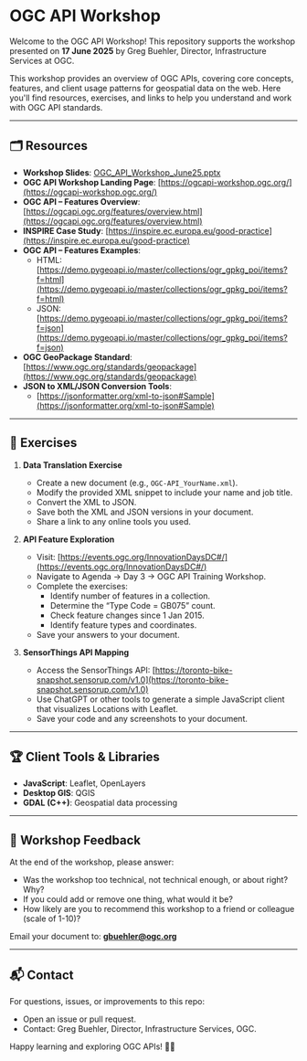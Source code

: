 # OGC API Workshop

Welcome to the OGC API Workshop! This repository supports the workshop presented on **17 June 2025** by Greg Buehler, Director, Infrastructure Services at OGC.

This workshop provides an overview of OGC APIs, covering core concepts, features, and client usage patterns for geospatial data on the web. Here you'll find resources, exercises, and links to help you understand and work with OGC API standards.

---

## 🗂️ Resources

- **Workshop Slides**: [OGC_API_Workshop_June25.pptx](./OGC_API_Workshop_June25.pptx)
- **OGC API Workshop Landing Page**: [https://ogcapi-workshop.ogc.org/](https://ogcapi-workshop.ogc.org/)
- **OGC API – Features Overview**: [https://ogcapi.ogc.org/features/overview.html](https://ogcapi.ogc.org/features/overview.html)
- **INSPIRE Case Study**: [https://inspire.ec.europa.eu/good-practice](https://inspire.ec.europa.eu/good-practice)
- **OGC API – Features Examples**: 
  - HTML: [https://demo.pygeoapi.io/master/collections/ogr_gpkg_poi/items?f=html](https://demo.pygeoapi.io/master/collections/ogr_gpkg_poi/items?f=html)
  - JSON: [https://demo.pygeoapi.io/master/collections/ogr_gpkg_poi/items?f=json](https://demo.pygeoapi.io/master/collections/ogr_gpkg_poi/items?f=json)
- **OGC GeoPackage Standard**: [https://www.ogc.org/standards/geopackage](https://www.ogc.org/standards/geopackage)
- **JSON to XML/JSON Conversion Tools**:
  - [https://jsonformatter.org/xml-to-json#Sample](https://jsonformatter.org/xml-to-json#Sample)

---

## 📝 Exercises

1. **Data Translation Exercise**
   - Create a new document (e.g., `OGC-API_YourName.xml`).
   - Modify the provided XML snippet to include your name and job title.
   - Convert the XML to JSON.
   - Save both the XML and JSON versions in your document.
   - Share a link to any online tools you used.

2. **API Feature Exploration**
   - Visit: [https://events.ogc.org/InnovationDaysDC#/](https://events.ogc.org/InnovationDaysDC#/)
   - Navigate to Agenda -> Day 3 -> OGC API Training Workshop.
   - Complete the exercises:
     - Identify number of features in a collection.
     - Determine the “Type Code = GB075” count.
     - Check feature changes since 1 Jan 2015.
     - Identify feature types and coordinates.
   - Save your answers to your document.

3. **SensorThings API Mapping**
   - Access the SensorThings API: [https://toronto-bike-snapshot.sensorup.com/v1.0](https://toronto-bike-snapshot.sensorup.com/v1.0)
   - Use ChatGPT or other tools to generate a simple JavaScript client that visualizes Locations with Leaflet.
   - Save your code and any screenshots to your document.

---

## 🏆 Client Tools & Libraries

- **JavaScript**: Leaflet, OpenLayers
- **Desktop GIS**: QGIS
- **GDAL (C++)**: Geospatial data processing

---

## 📝 Workshop Feedback

At the end of the workshop, please answer:
- Was the workshop too technical, not technical enough, or about right? Why?
- If you could add or remove one thing, what would it be?
- How likely are you to recommend this workshop to a friend or colleague (scale of 1-10)?

Email your document to: **gbuehler@ogc.org**

---

## 📬 Contact

For questions, issues, or improvements to this repo:
- Open an issue or pull request.
- Contact: Greg Buehler, Director, Infrastructure Services, OGC.

Happy learning and exploring OGC APIs! 🚀🌐

